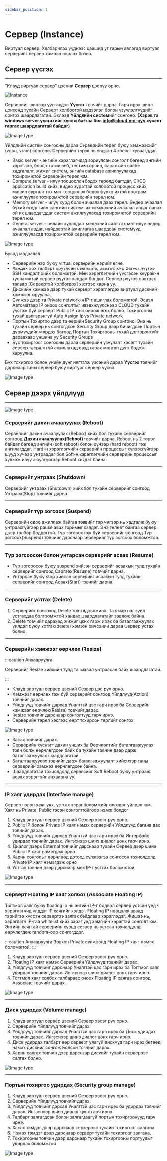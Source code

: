 ```yaml
---
sidebar_position: 1
---
```


# Сервер (Instance)

Виртуал сервер. Хялбарчлах үүднээс цаашид уг гарын авлагад виртуал серверийг сервер хэмээн нэрлэх болно.

## Сервер үүсгэх

<hr></hr>

"Клауд виртуал сервер" цэсний **Сервер** цэсрүү орно.

  ![Instance](./img/Instance.png)

Серверийг шинээр үүсгэхдээ **Үүсгэх** товчийг дарна. Гарч ирэх шинэ цонхонд тухайн Серверт холбоотой мэдээлэл болон үзүүлэлтүүдийг сонгох шаардлагатай. Эхлээд **Үйлдлийн систем**ийг сонгоно. **(Хэрэв та windows server үүсгэхийг хүсэж байгаа бол info@cloud.mn-рүү хүсэлт гаргах шаардлагатай байдаг)**

  ![Image type](./img/Image-list.png)

Үйлдлийн систем сонгосны дараа Серверийн төрөл буюу хэмжээсийг (vcpu, vram) сонгоно. Серверийн төрөл нь үндсэн 4 хэсэгт хуваагддаг.
<ul>
  <li>Basic server - энгийн хэрэглэгчдэд зориулсан сонголт бөгөөд энгийн хэрэглээ, блог, статик веб, тестийн орчин, санах ойн cache хадгалалт, жижиг систем, энгийн database ажиллуулахад тохиромжтой серверийн төрөл юм.</li>
  <li>Compute server - илүү тооцоолон бодох төрөлд багтдаг, CI/CD application build хийх, видео зурагтай холбоотой процесс хийх, машин сургалт гэх мэт тооцоолон бодох функц ихтэй програм ажиллуулах тохиромжтой серверийн төрөл юм.</li>
  <li>Memory server - илүү хурд болон ачаалал даах төрөл. Өндөр ачаалал бүхий өгөдлгийн сангийн систем, их хэмжээний ачаалал авдаг санах ой их шаардагддаг систем ажиллуулахад тохиромжтой серверийн төрөл юм.</li>
  <li>General server - онлайн худалдаа, мэдээний сайт гэх мэт илүү өндөр ачаалал авдаг, найдвартай ажиллагаа шаардсан системүүд ажиллуулахад тохиромжтой серверийн төрөл юм.</li>
</ul>

  ![Image type](./img/Flavor-list.png)

Бусад мэдээлэл
<ul>
  <li>Серверийн нэр буюу virtual серверийн нэрийг өгнө.</li>
  <li>Хандах эрх талбарт оруулсан username, password-р Server лүүгээ SSH хандалт хийх боломжтой. Мөн хэрэглэгчийн үүсгэсэн keypair-н тусламжтай сервер рүүгээ хандаж болдог. Сервер рүүгээ нэвтрэх талаар [Сервертэй холбогдох] хэсгээс харна уу.</li>
  <li>Дискийн хэмжээ дээр тухай серверт хэрэглэгдэх виртуал дискний хэмжээг оруулна.</li>
  <li>Сүлжээ дээр та Private network-н IP-г ашиглах боломжтой. Эсвэл Автоматаар IP оноох сонголтыг идэвхжүүлснээр CLOUD тухайн үүсгэж буй серверт Public IP хаяг оноож өгөх болно. Тохиргооны тухай дэлгэрэнгүй Auto Assign Ip vs Private network</li>
  <li>Портын Тохиргоо дээр та өөрийн Security Group сонгоно. Энэ нь тухайн сервер нь сонгогдсон Security Group дээр бичигдсэн Портын дүрмүүдийг мөрдөх бөгөөд Портын Тохиргооны тухай дэлгэрэнгүйг дараахаас уншина уу Security Groups</li>
  <li>Бүх тохиргоог сонгосны дараа серверийн үзүүлэлт хэсэгт тухайн сервер тасралтгүй ажиллахад сард гарах мөнгөн дүнг бодож харуулна.</li>
</ul>

Бүх тохиргоо болон үнийн дүнг нягталж үзсэний дараа **Үүсгэх** товчийг дарснаар таны сервер буюу виртуал сервер үүснэ.

  ![Image type](./img/Instance-Create-Confirm.png)


## Сервер дээрх үйлдлүүд

<hr></hr>

  ![Image type](./img/Instance-actions.png)

### Серверийг дахин ачаалуулах (Reboot)

Серверийг дахин ачаалуулах (Reboot) хийх бол тухайн серверийг сонгоод **Дахин ачаалуулах(Reboot)** товчийг дарна. Reboot нь 2 төрөл байдаг бөгөөд энгийн (soft reboot) болон хүчээр (hard reboot) гэж ангилагддаг. Hard-н хэрэглэгчийн серверийн процессыг хүлээхгүйгээр шууд хүчээр унтраадаг бол Soft-н хэрэглэгчийн серверийн процессыг хүлээж илүү аюулгүйгээр Reboot хийдэг байна.

<hr></hr>

### Серверийг унтраах (Shutdown)

Серверийг унтраах (Shutdown) хийх бол тухайн серверийг сонгоод Унтраах(Stop) товчийг дарна.

<hr></hr>

### Серверийг түр зогсоох (Suspend)

Серверийн одоо ажиллаж байгаа төлвийг тэр чигээр нь хадгалж буюу унтраахгүйгээр pause авах горимыг хэлдэг. Энэ төлөвт байгаа сервер дээр төлбөр боддоггүй. Түр зогсоох гэж буй серверийг сонгоод Түр зогсоох(Suspend) товчийг дарснаар серверийг түр зогсоох боломжтой.

<hr></hr>

### Түр зогсоосон болон унтарсан серверийг асаах (Resume)

<ul>
  <li>Түр зогсоосон буюу suspend хийсэн серверийг асаахын тулд тухайн серверийг сонгоод Сэргээх(Resume) товчийг дарна.</li>
  <li>Унтарсан буюу stop хийсэн серверийг асаахын тулд тухайн серверийг сонгоод Асаах(Start) товчийг дарна.</li>
</ul>

<hr></hr>

### Серверийг устгах (Delete)

<ol>
  <li>Серверийг сонгоход Delete товч идэвхжинэ. Та ямар нэг зүйл устгахдаа болгоомжтой хандах шаардлагатайг зөвлөж байна.</li>
  <li>Delete товчийг дарахад жижиг цонх гарж ирэх ба баталгаажуулах үйлдэл буюу Устгах(delete) хэмээн бичсэний дараа Сервер устах болно.</li>
</ol>

<hr></hr>

### Серверийн хэмжээг өөрчлөх (Resize)

:::caution Анхааруулга 

Серверийг Resize хийхийн тулд та заавал унтраасан байх шаардлагатай.

:::

<ul>
  <li>Клауд виртуал сервер цэсний Сервер цэс рүү орно.</li>
  <li>Хэмжээг өөрчлөх гэж буй серверийг сонгоод Үйлдлүүд(Action) товчийг дарах.</li>
  <li>Үйлдлүүд товчийг дархад Уналттай цэс гарч ирэх ба Серверийн хэмжээг өөрчлөх(Resize) товчийг дарах.</li>
  <li>Resize товчийг дарснаар сонголтууд гарч ирнэ.</li>
  <li>Серверийн төрөл хэсгээс өөрт тохирсон төрлийг сонгох.</li>
</ul>

  ![Image type](./img/Instance-resize.png)

<ul>
  <li>Засах товчийг дарах.</li>
  <li>Серверийн хүснэгт дахин унших ба Өөрчлөлтийг баталгаажуулах товч болж өөрчлөгдсөн байх ба тухайн товчин дээр дарж баталгаажуулах шаардлагатай.</li>
  <li>Баталгаажуулах товчийг дарж баталгаажуулалт хийснээр таны серверийн хэмжээ өөрчлөгдсөн байна.</li>
  <li>Шаардлагатай тохиолдолд серверийг Soft Reboot буюу унтрааж асаах хэрэгтэйг анхаарна уу.</li>
</ul>

<hr></hr>

### IP хаяг удирдах (Interface manage)

Серверт олон хаяг уях, устгах зэрэг боломжийг олгодог үйлдэл юм. Хаяг нь Private, Public гэсэн сонголттойгоор нэмж болдог

<ol>
  <li>Клауд виртуал сервер цэсний Сервер хэсэг рүү орно.</li>
  <li>Public IP болон Private IP хаяг нэмэх серверийн Үйлдлүүд багана дах товчийг дарах.</li>
  <li>Үйлдлүүд товчийг дархад Уналттай цэс гарч ирэх ба Интерфэйс удирдах товчийг дарах. Ингэснээр шинэ диалог цонх гарч ирнэ.</li>
  <li>Диалог дээрх External товчийг дарснаар тухайн Сервер дээр шинэ Public IP хаяг нэмэгдэж орно.</li>
  <li>Харин сонголыг өөрчлөөд дотоод сүлжээгээ сонгосон тохиолдолд Private IP хаяг нэмэгдэж орно</li>
  <li>Устгах товчин дээр дарснаар мөн IP-г устгах боломжтой.</li>
</ol>

  ![Image type](./img/Instance-interface.png)

<hr></hr>

### Серверт Floating IP хаяг холбох (Associate Floating IP)

Тогтмол хаяг буюу floating ip нь энгийн IP-г бодвол сервер устсан үед ч хэрэглэгчид үлддэг IP хаягийг хэлдэг. Floating IP нөөцөлж аваад тэрийгээ хүссэн сервертээ залгах байдлаар хэрэглэдэг. Жишээ нь, хэрэглэгч IP-гаа whitelist хийх зэрэг үед хамгийн хэрэгтэй сонголт юм. Энгийн хаягтай серверийн хувьд сервер нь устсан тохиолдолд өөрчлөгдөж random-оор сонгогддог.

:::caution Анхааруулга
Зөвхөн Private сүлжээнд Floating IP хаяг нэмэх боломжтой. 
:::

<ol>
  <li>Клауд виртуал сервер цэсний Сервер хэсэг рүү орно.</li>
  <li>Floating IP хаяг нэмэх Серверийн Үйлдлүүд товчийг дарах.</li>
  <li>Үйлдлүүд товчийг дарснаар Уналттай цэс гарч ирэх ба Тогтмол хаяг удирдах товчийг дарах. Ингэснээр шинэ диалог цонх гарч ирнэ.</li>
  <li>Тогтмол хаяг холбох талбараас оноох Floating IP хаягаа сонгоод Associate товчийг дарах.</li>
</ol>

  ![Image type](./img/Instance-associate.png)

<hr></hr>

### Диск удирдах (Volume manage)

<ol>
  <li>Клауд виртуал сервер цэсний Сервер хэсэг рүү орно.</li>
  <li>Серверийн Үйлдлүүд товчийг дарах.</li>
  <li>Үйлдлүүд товчийг дархад Уналттай цэс гарч ирэх ба Диск удирдах товчийг дарах. Ингэснээр шинэ диалог цонх гарч ирнэ.</li>
  <li>Диск удирдах талбарт өөр серверт уяагүй дискүүд гарч ирэх бөгөөд нэмэх дискийг сонгож Болсон товчийг дарах.</li>
  <li>Харин салгах товчин дээр дарснаар дискийг тухайн серверээс салгах болно.</li>
</ol>

  ![Image type](./img/Instance-volume-manage.png)

<hr></hr>

### Портын тохиргоо удирдах (Security group manage)

<ol>
  <li>Клауд виртуал сервер цэсний Сервер хэсэг рүү орно.</li>
  <li>Серверийн Үйлдлүүд товчийг дарах.</li>
  <li>Үйлдлүүд товчийг дархад Уналттай цэс гарч ирэх ба удирдах товчийг дарах. Ингэснээр шинэ диалог цонх гарч ирнэ.</li>
  <li>Талбарт залгагдсан болон залгагдаагүй портын тохиргоонууд гарч ирнэ.</li>
  <li>Хасах тэмдэг дээр дарснаар серверээс тухайн тохиргоог салгана.</li>
  <li>Нэмэх тэмдэг дээр дарснаар серверт тухайн тохиргоог залгана.</li>
  <li>Тохиргооны товчин дээр дарснаар тухайн тохиргооны портуудыг удирдах боломжтой</li>
</ol>

  ![Image type](./img/Instance-sg-manage.png)
